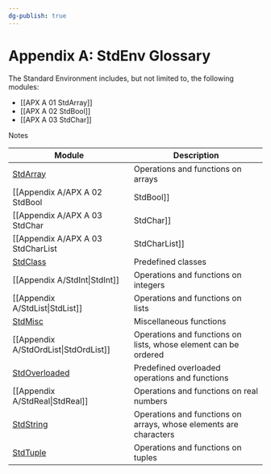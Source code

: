```yaml
---
dg-publish: true
---
```


# Appendix A: StdEnv Glossary

The Standard Environment includes, but not limited to, the following modules:
- [[APX A 01 StdArray]]
- [[APX A 02 StdBool]]
- [[APX A 03 StdChar]]

Notes 

| Module                                         | Description                                                       |
| ---------------------------------------------- | ----------------------------------------------------------------- |
| [StdArray](APX%20A%2001%20StdArray.md)           | Operations and functions on arrays                                |
| [[Appendix A/APX A 02 StdBool|StdBool]]                | Logical operations                                                |
| [[Appendix A/APX A 03 StdChar|StdChar]]                | Operations and functions on characters                            |
| [[Appendix A/APX A 03 StdCharList|StdCharList]]        | Operations and functions on lists, whose elements are characters  |
| [StdClass](Appendix%20A/stdclass.md)           | Predefined classes                                                |
| [[Appendix A/StdInt\|StdInt]]                  | Operations and functions on integers                              |
| [[Appendix A/StdList\|StdList]]                | Operations and functions on lists                                 |
| [StdMisc](Appendix%20A/StdMisc.md)             | Miscellaneous functions                                           |
| [[Appendix A/StdOrdList\|StdOrdList]]          | Operations and functions on lists, whose element can be ordered   |
| [StdOverloaded](Appendix%20A/stdoverloaded.md) | Predefined overloaded operations and functions                    |
| [[Appendix A/StdReal\|StdReal]]                | Operations and functions on real numbers                          |
| [StdString](Appendix%20A/stdstring.md)         | Operations and functions on arrays, whose elements are characters |
| [StdTuple](Appendix%20A/stdtuple.md)           | Operations and functions on tuples                                |